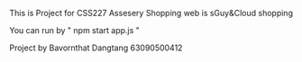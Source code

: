 This is Project for CSS227
Assesery Shopping web is sGuy&Cloud shopping

You can run by " npm start app.js "

Project by Bavornthat Dangtang 63090500412